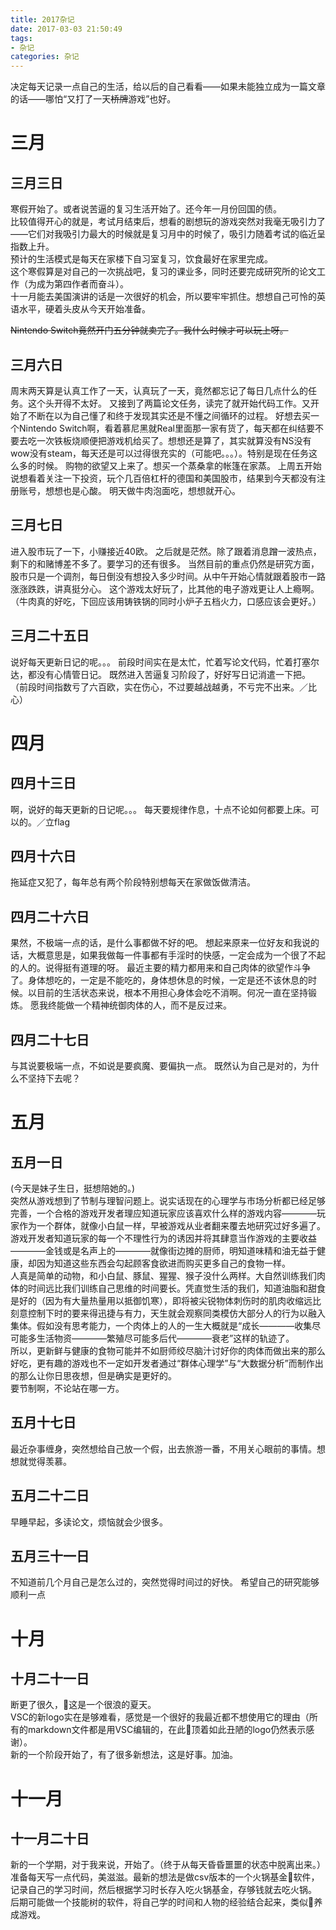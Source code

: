 ```yaml
---
title: 2017杂记
date: 2017-03-03 21:50:49
tags:
- 杂记
categories: 杂记
---
```

决定每天记录一点自己的生活，给以后的自己看看——如果未能独立成为一篇文章的话——哪怕“又打了一天~~桥牌~~游戏”也好。
<!-- more -->
# 三月
## 三月三日
寒假开始了。或者说苦逼的复习生活开始了。还今年一月份回国的债。  
比较值得开心的就是，考试月结束后，想看的剧想玩的游戏突然对我毫无吸引力了——它们对我吸引力最大的时候就是复习月中的时候了，吸引力随着考试的临近呈指数上升。  
预计的生活模式是每天在家楼下自习室复习，饮食最好在家里完成。  
这个寒假算是对自己的一次挑战吧，复习的课业多，同时还要完成研究所的论文工作（为成为第四作者而奋斗）。  
十一月能去美国演讲的话是一次很好的机会，所以要牢牢抓住。想想自己可怜的英语水平，硬着头皮从今天开始准备。 

~~Nintendo Switch竟然开门五分钟就卖完了。我什么时候才可以玩上呀。~~
## 三月六日
周末两天算是认真工作了一天，认真玩了一天，竟然都忘记了每日几点什么的任务。这个头开得不太好。
又接到了两篇论文任务，读完了就开始代码工作。又开始了不断在以为自己懂了和终于发现其实还是不懂之间循环的过程。
好想去买一个Nintendo Switch啊，看着慕尼黑就Real里面那一家有货了，每天都在纠结要不要去吃一次铁板烧顺便把游戏机给买了。想想还是算了，其实就算没有NS没有wow没有steam，每天还是可以过得很充实的（可能吧。。。）。特别是现在任务这么多的时候。
购物的欲望又上来了。想买一个蒸桑拿的帐篷在家蒸。
上周五开始说想看着关注一下投资，玩个几百倍杠杆的德国和美国股市，结果到今天都没有注册账号，想想也是心酸。
明天做牛肉泡面吃，想想就开心。
## 三月七日
进入股市玩了一下，小赚接近40欧。
之后就是茫然。除了跟着消息蹭一波热点，剩下的和赌博差不多了。要学习的还有很多。
当然目前的重点仍然是研究方面，股市只是一个调剂，每日倒没有想投入多少时间。从中午开始心情就跟着股市一路涨涨跌跌，讲真挺分心。
这个游戏太好玩了，比其他的电子游戏更让人上瘾啊。
（牛肉真的好吃，下回应该用铸铁锅的同时小炉子五档火力，口感应该会更好。）
## 三月二十五日
说好每天更新日记的呢。。。
前段时间实在是太忙，忙着写论文代码，忙着打塞尔达，都没有心情管日记。
既然进入苦逼复习阶段了，好好写日记消遣一下把。
（前段时间指数亏了六百欧，实在伤心，不过要越战越勇，不亏完不出来。／比心）
# 四月
## 四月十三日
啊，说好的每天更新的日记呢。。。
每天要规律作息，十点不论如何都要上床。可以的。／立flag
## 四月十六日
拖延症又犯了，每年总有两个阶段特别想每天在家做饭做清洁。
## 四月二十六日
果然，不极端一点的话，是什么事都做不好的吧。
想起来原来一位好友和我说的话，大概意思是，如果我做每一件事都有手淫时的快感，一定会成为一个很了不起的人的。说得挺有道理的呀。
最近主要的精力都用来和自己肉体的欲望作斗争了。身体想吃的，一定是不能吃的，身体想休息的时候，一定是还不该休息的时候。以目前的生活状态来说，根本不用担心身体会吃不消啊。何况一直在坚持锻炼。
愿我终能做一个精神统御肉体的人，而不是反过来。
## 四月二十七日
与其说要极端一点，不如说是要疯魔、要偏执一点。
既然认为自己是对的，为什么不坚持下去呢？
# 五月
## 五月一日
(今天是妹子生日，挺想陪她的。)  
突然从游戏想到了节制与理智问题上。说实话现在的心理学与市场分析都已经足够完善，一个合格的游戏开发者理应知道玩家应该喜欢什么样的游戏内容————玩家作为一个群体，就像小白鼠一样，早被游戏从业者翻来覆去地研究过好多遍了。  
游戏开发者知道玩家的每一个不理性行为的诱因并将其肆意当作游戏的主要收益————金钱或是名声上的————就像街边摊的厨师，明知道味精和油无益于健康，却因为知道这些东西会勾起顾客食欲进而购买更多自己的食物一样。  
人真是简单的动物，和小白鼠、豚鼠、猩猩、猴子没什么两样。大自然训练我们肉体的时间远比我们训练自己思维的时间要长。凭直觉生活的我们，知道油脂和甜食是好的（因为有大量热量用以抵御饥寒），即将被尖锐物体刺伤时的肌肉收缩远比刻意控制下时的要来得迅捷与有力，天生就会观察同类模仿大部分人的行为以融入集体。假如没有思考能力，一个肉体上的人的一生大概就是“成长————收集尽可能多生活物资————繁殖尽可能多后代————衰老”这样的轨迹了。  
所以，更新鲜与健康的食物可能并不如厨师绞尽脑汁讨好你的肉体而做出来的那么好吃，更有趣的游戏也不一定如开发者通过“群体心理学”与“大数据分析”而制作出的那么让你日思夜想，但是确实是更好的。  
要节制啊，不论站在哪一方。
## 五月十七日
最近杂事缠身，突然想给自己放一个假，出去旅游一番，不用关心眼前的事情。想想就觉得羡慕。
## 五月二十二日
早睡早起，多读论文，烦恼就会少很多。
## 五月三十一日
不知道前几个月自己是怎么过的，突然觉得时间过的好快。
希望自己的研究能够顺利一点
# 十月
## 十月二十一日
断更了很久，这是一个很浪的夏天。  
VSC的新logo实在是够难看，感觉是一个很好的我最近都不想使用它的理由（所有的markdown文件都是用VSC编辑的，在此顶着如此丑陋的logo仍然表示感谢）。  
新的一个阶段开始了，有了很多新想法，这是好事。加油。
# 十一月
## 十一月二十日
新的一个学期，对于我来说，开始了。（终于从每天昏昏噩噩的状态中脱离出来。）
准备每天写一点代码，美滋滋。最新的想法是做csv版本的一个火锅基金软件，记录自己的学习时间，然后根据学习时长存入吃火锅基金，存够钱就去吃火锅。
后期可能做一个技能树的软件，将自己学的时间和人物的经验结合起来，类似养成游戏。